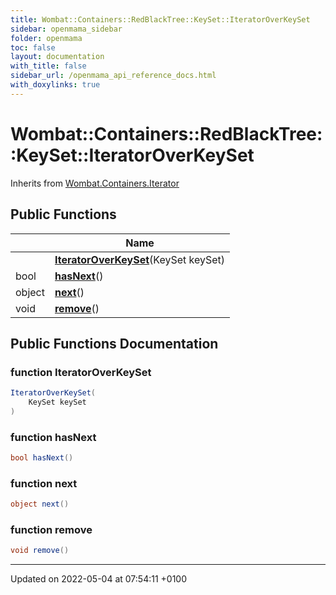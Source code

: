 ```yaml
---
title: Wombat::Containers::RedBlackTree::KeySet::IteratorOverKeySet
sidebar: openmama_sidebar
folder: openmama
toc: false
layout: documentation
with_title: false
sidebar_url: /openmama_api_reference_docs.html
with_doxylinks: true
---
```


# Wombat::Containers::RedBlackTree::KeySet::IteratorOverKeySet





Inherits from [Wombat.Containers.Iterator](interfaceWombat_1_1Containers_1_1Iterator.html)

## Public Functions

|                | Name           |
| -------------- | -------------- |
| | **[IteratorOverKeySet](classWombat_1_1Containers_1_1RedBlackTree_1_1KeySet_1_1IteratorOverKeySet.html#function-iteratoroverkeyset)**(KeySet keySet) |
| bool | **[hasNext](classWombat_1_1Containers_1_1RedBlackTree_1_1KeySet_1_1IteratorOverKeySet.html#function-hasnext)**() |
| object | **[next](classWombat_1_1Containers_1_1RedBlackTree_1_1KeySet_1_1IteratorOverKeySet.html#function-next)**() |
| void | **[remove](classWombat_1_1Containers_1_1RedBlackTree_1_1KeySet_1_1IteratorOverKeySet.html#function-remove)**() |

## Public Functions Documentation

### function IteratorOverKeySet

```csharp
IteratorOverKeySet(
    KeySet keySet
)
```


### function hasNext

```csharp
bool hasNext()
```


### function next

```csharp
object next()
```


### function remove

```csharp
void remove()
```


-------------------------------

Updated on 2022-05-04 at 07:54:11 +0100